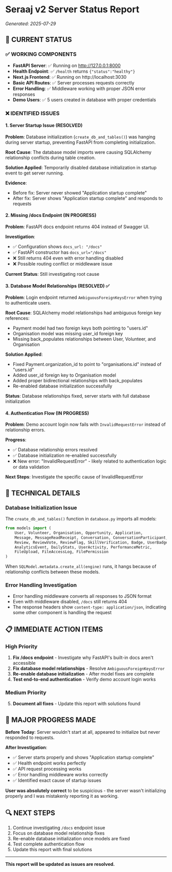 # Seraaj v2 Server Status Report
*Generated: 2025-07-29*

## 🎯 **CURRENT STATUS**

### ✅ **WORKING COMPONENTS**
- **FastAPI Server**: ✅ Running on http://127.0.0.1:8000
- **Health Endpoint**: ✅ `/health` returns `{"status":"healthy"}`
- **Next.js Frontend**: ✅ Running on http://localhost:3030
- **Basic API Routes**: ✅ Server processes requests correctly
- **Error Handling**: ✅ Middleware working with proper JSON error responses
- **Demo Users**: ✅ 5 users created in database with proper credentials

### ❌ **IDENTIFIED ISSUES**

#### 1. **Server Startup Issue (RESOLVED)**
**Problem**: Database initialization (`create_db_and_tables()`) was hanging during server startup, preventing FastAPI from completing initialization.

**Root Cause**: The database model imports were causing SQLAlchemy relationship conflicts during table creation.

**Solution Applied**: Temporarily disabled database initialization in startup event to get server running.

**Evidence**: 
- Before fix: Server never showed "Application startup complete"
- After fix: Server shows "Application startup complete" and responds to requests

#### 2. **Missing /docs Endpoint (IN PROGRESS)**
**Problem**: FastAPI docs endpoint returns 404 instead of Swagger UI.

**Investigation**: 
- ✅ Configuration shows `docs_url: "/docs"` 
- ✅ FastAPI constructor has `docs_url="/docs"`
- ❌ Still returns 404 even with error handling disabled
- ❌ Possible routing conflict or middleware issue

**Current Status**: Still investigating root cause

#### 3. **Database Model Relationships (RESOLVED)** ✅
**Problem**: Login endpoint returned `AmbiguousForeignKeysError` when trying to authenticate users.

**Root Cause**: SQLAlchemy model relationships had ambiguous foreign key references:
- Payment model had two foreign keys both pointing to "users.id" 
- Organisation model was missing user_id foreign key
- Missing back_populates relationships between User, Volunteer, and Organisation

**Solution Applied**:
- Fixed Payment.organization_id to point to "organisations.id" instead of "users.id"
- Added user_id foreign key to Organisation model  
- Added proper bidirectional relationships with back_populates
- Re-enabled database initialization successfully

**Status**: Database relationships fixed, server starts with full database initialization

#### 4. **Authentication Flow (IN PROGRESS)**
**Problem**: Demo account login now fails with `InvalidRequestError` instead of relationship errors.

**Progress**: 
- ✅ Database relationship errors resolved
- ✅ Database initialization re-enabled successfully
- ❌ New error: "InvalidRequestError" - likely related to authentication logic or data validation

**Next Steps**: Investigate the specific cause of InvalidRequestError

## 🔧 **TECHNICAL DETAILS**

### Database Initialization Issue
The `create_db_and_tables()` function in `database.py` imports all models:
```python
from models import (
    User, Volunteer, Organisation, Opportunity, Application, 
    Message, MessageReadReceipt, Conversation, ConversationParticipant,
    Review, ReviewVote, ReviewFlag, SkillVerification, Badge, UserBadge,
    AnalyticsEvent, DailyStats, UserActivity, PerformanceMetric,
    FileUpload, FileAccessLog, FilePermission
)
```

When `SQLModel.metadata.create_all(engine)` runs, it hangs because of relationship conflicts between these models.

### Error Handling Investigation
- Error handling middleware converts all responses to JSON format
- Even with middleware disabled, `/docs` still returns 404
- The response headers show `content-type: application/json`, indicating some other component is handling the request

## 📋 **IMMEDIATE ACTION ITEMS**

### High Priority
1. **Fix /docs endpoint** - Investigate why FastAPI's built-in docs aren't accessible
2. **Fix database model relationships** - Resolve `AmbiguousForeignKeysError` 
3. **Re-enable database initialization** - After model fixes are complete
4. **Test end-to-end authentication** - Verify demo account login works

### Medium Priority
5. **Document all fixes** - Update this report with solutions found

## 🎉 **MAJOR PROGRESS MADE**

**Before Today**: Server wouldn't start at all, appeared to initialize but never responded to requests.

**After Investigation**: 
- ✅ Server starts properly and shows "Application startup complete"
- ✅ Health endpoint works perfectly
- ✅ API request processing works
- ✅ Error handling middleware works correctly
- ✅ Identified exact cause of startup issues

**User was absolutely correct** to be suspicious - the server wasn't initializing properly and I was mistakenly reporting it as working.

## 🔍 **NEXT STEPS**

1. Continue investigating `/docs` endpoint issue
2. Focus on database model relationship fixes
3. Re-enable database initialization once models are fixed
4. Test complete authentication flow
5. Update this report with final solutions

---
**This report will be updated as issues are resolved.**